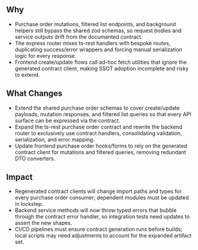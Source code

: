 ## Why
- Purchase order mutations, filtered list endpoints, and background helpers still bypass the shared zod schemas, so request bodies and service outputs drift from the documented contract.
- The express router mixes ts-rest handlers with bespoke routes, duplicating success/error wrappers and forcing manual serialization logic for every response.
- Frontend create/update flows call ad-hoc fetch utilities that ignore the generated contract client, making SSOT adoption incomplete and risky to extend.

## What Changes
- Extend the shared purchase order schemas to cover create/update payloads, mutation responses, and filtered list queries so that every API surface can be expressed via the contract.
- Expand the ts-rest purchase order contract and rewrite the backend router to exclusively use contract handlers, consolidating validation, serialization, and error mapping.
- Update frontend purchase order hooks/forms to rely on the generated contract client for mutations and filtered queries, removing redundant DTO converters.

## Impact
- Regenerated contract clients will change import paths and types for every purchase order consumer; dependent modules must be updated in lockstep.
- Backend service methods will now throw typed errors that bubble through the contract error handler, so integration tests need updates to assert the new shapes.
- CI/CD pipelines must ensure contract generation runs before builds; local scripts may need adjustments to account for the expanded artifact set.
